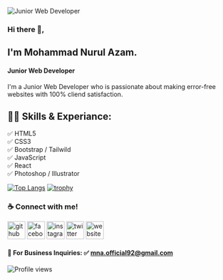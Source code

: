 ![Junior Web Developer](https://scontent.fcgp6-1.fna.fbcdn.net/v/t39.30808-6/274964087_3144101599180927_7728115077826173844_n.jpg?stp=dst-jpg_p180x540&_nc_cat=107&ccb=1-5&_nc_sid=e3f864&_nc_eui2=AeGvSPvTXOV68WXRPzBhrQoFj0vhsVbDaRmPS-GxVsNpGdbN4HaBAe8iwcwDVJKlj-QehOMxEeDLnqcW3AQBR7Ln&_nc_ohc=bNR0qT4DuFUAX-yUDej&_nc_ht=scontent.fcgp6-1.fna&oh=00_AT8AocCVJc3QSMfQe8p7_FtqKc_9o8IrqFekUuqKSfiY-A&oe=622EA120)

### Hi there 👋,
## I'm Mohammad Nurul Azam.
#### Junior Web Developer
I'm a Junior Web Developer who is passionate about making error-free websites with 100% cliend satisfaction.

## 👨‍💻 Skills & Experiance: 
✅ HTML5 <br> 
✅ CSS3 <br>
✅ Bootstrap / Tailwild <br>
✅ JavaScript <br>
✅ React <br> 
✅ Photoshop / Illustrator <br>

[![Top Langs](https://github-readme-stats.vercel.app/api/top-langs/?username=mnaofficialbd)](https://github.com/anuraghazra/github-readme-stats)
[![trophy](https://github-profile-trophy.vercel.app/?username=mnaofficialbd)](https://github.com/ryo-ma/github-profile-trophy)
### ☕ Connect with me!
[<img src='https://cdn.jsdelivr.net/npm/simple-icons@3.0.1/icons/github.svg' alt='github' height='40'>](https://github.com/https://github.com/mnaofficialbd)  [<img src='https://cdn.jsdelivr.net/npm/simple-icons@3.0.1/icons/facebook.svg' alt='facebook' height='40'>](https://www.facebook.com/https://www.facebook.com/mnaofficialbd)  [<img src='https://cdn.jsdelivr.net/npm/simple-icons@3.0.1/icons/instagram.svg' alt='instagram' height='40'>](https://www.instagram.com/https://www.instagram.com/mnaofficialbd/)  [<img src='https://cdn.jsdelivr.net/npm/simple-icons@3.0.1/icons/twitter.svg' alt='twitter' height='40'>](https://twitter.com/https://twitter.com/mnaofficialbd)  [<img src='https://cdn.jsdelivr.net/npm/simple-icons@3.0.1/icons/icloud.svg' alt='website' height='40'>](https://mnaofficialbd.wordpress.com/)  

#### 📧 For Business Inquiries: ✅ mna.official92@gmail.com
![Profile views](https://gpvc.arturio.dev/mnaofficialbd)  
